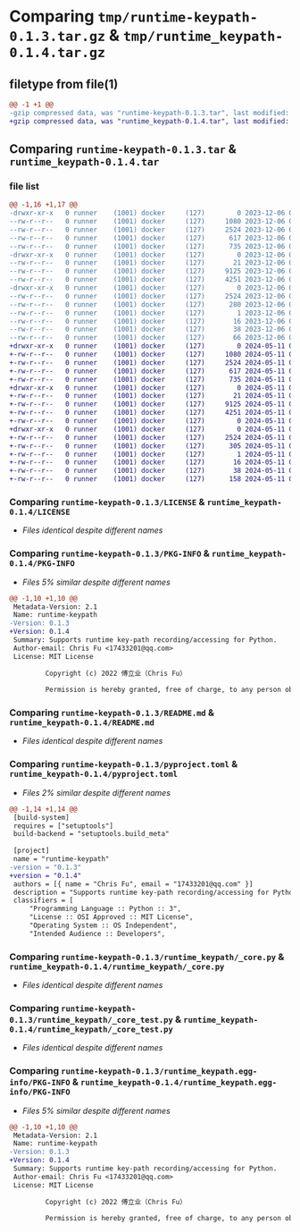 # Comparing `tmp/runtime-keypath-0.1.3.tar.gz` & `tmp/runtime_keypath-0.1.4.tar.gz`

## filetype from file(1)

```diff
@@ -1 +1 @@
-gzip compressed data, was "runtime-keypath-0.1.3.tar", last modified: Wed Dec  6 03:49:56 2023, max compression
+gzip compressed data, was "runtime_keypath-0.1.4.tar", last modified: Sat May 11 08:33:59 2024, max compression
```

## Comparing `runtime-keypath-0.1.3.tar` & `runtime_keypath-0.1.4.tar`

### file list

```diff
@@ -1,16 +1,17 @@
-drwxr-xr-x   0 runner    (1001) docker     (127)        0 2023-12-06 03:49:56.171181 runtime-keypath-0.1.3/
--rw-r--r--   0 runner    (1001) docker     (127)     1080 2023-12-06 03:49:47.000000 runtime-keypath-0.1.3/LICENSE
--rw-r--r--   0 runner    (1001) docker     (127)     2524 2023-12-06 03:49:56.171181 runtime-keypath-0.1.3/PKG-INFO
--rw-r--r--   0 runner    (1001) docker     (127)      617 2023-12-06 03:49:47.000000 runtime-keypath-0.1.3/README.md
--rw-r--r--   0 runner    (1001) docker     (127)      735 2023-12-06 03:49:47.000000 runtime-keypath-0.1.3/pyproject.toml
-drwxr-xr-x   0 runner    (1001) docker     (127)        0 2023-12-06 03:49:56.171181 runtime-keypath-0.1.3/runtime_keypath/
--rw-r--r--   0 runner    (1001) docker     (127)       21 2023-12-06 03:49:47.000000 runtime-keypath-0.1.3/runtime_keypath/__init__.py
--rw-r--r--   0 runner    (1001) docker     (127)     9125 2023-12-06 03:49:47.000000 runtime-keypath-0.1.3/runtime_keypath/_core.py
--rw-r--r--   0 runner    (1001) docker     (127)     4251 2023-12-06 03:49:47.000000 runtime-keypath-0.1.3/runtime_keypath/_core_test.py
-drwxr-xr-x   0 runner    (1001) docker     (127)        0 2023-12-06 03:49:56.171181 runtime-keypath-0.1.3/runtime_keypath.egg-info/
--rw-r--r--   0 runner    (1001) docker     (127)     2524 2023-12-06 03:49:56.000000 runtime-keypath-0.1.3/runtime_keypath.egg-info/PKG-INFO
--rw-r--r--   0 runner    (1001) docker     (127)      280 2023-12-06 03:49:56.000000 runtime-keypath-0.1.3/runtime_keypath.egg-info/SOURCES.txt
--rw-r--r--   0 runner    (1001) docker     (127)        1 2023-12-06 03:49:56.000000 runtime-keypath-0.1.3/runtime_keypath.egg-info/dependency_links.txt
--rw-r--r--   0 runner    (1001) docker     (127)       16 2023-12-06 03:49:56.000000 runtime-keypath-0.1.3/runtime_keypath.egg-info/top_level.txt
--rw-r--r--   0 runner    (1001) docker     (127)       38 2023-12-06 03:49:56.171181 runtime-keypath-0.1.3/setup.cfg
--rw-r--r--   0 runner    (1001) docker     (127)       66 2023-12-06 03:49:47.000000 runtime-keypath-0.1.3/setup.py
+drwxr-xr-x   0 runner    (1001) docker     (127)        0 2024-05-11 08:33:59.572469 runtime_keypath-0.1.4/
+-rw-r--r--   0 runner    (1001) docker     (127)     1080 2024-05-11 08:33:55.000000 runtime_keypath-0.1.4/LICENSE
+-rw-r--r--   0 runner    (1001) docker     (127)     2524 2024-05-11 08:33:59.572469 runtime_keypath-0.1.4/PKG-INFO
+-rw-r--r--   0 runner    (1001) docker     (127)      617 2024-05-11 08:33:55.000000 runtime_keypath-0.1.4/README.md
+-rw-r--r--   0 runner    (1001) docker     (127)      735 2024-05-11 08:33:55.000000 runtime_keypath-0.1.4/pyproject.toml
+drwxr-xr-x   0 runner    (1001) docker     (127)        0 2024-05-11 08:33:59.568469 runtime_keypath-0.1.4/runtime_keypath/
+-rw-r--r--   0 runner    (1001) docker     (127)       21 2024-05-11 08:33:55.000000 runtime_keypath-0.1.4/runtime_keypath/__init__.py
+-rw-r--r--   0 runner    (1001) docker     (127)     9125 2024-05-11 08:33:55.000000 runtime_keypath-0.1.4/runtime_keypath/_core.py
+-rw-r--r--   0 runner    (1001) docker     (127)     4251 2024-05-11 08:33:55.000000 runtime_keypath-0.1.4/runtime_keypath/_core_test.py
+-rw-r--r--   0 runner    (1001) docker     (127)        0 2024-05-11 08:33:55.000000 runtime_keypath-0.1.4/runtime_keypath/py.typed
+drwxr-xr-x   0 runner    (1001) docker     (127)        0 2024-05-11 08:33:59.572469 runtime_keypath-0.1.4/runtime_keypath.egg-info/
+-rw-r--r--   0 runner    (1001) docker     (127)     2524 2024-05-11 08:33:59.000000 runtime_keypath-0.1.4/runtime_keypath.egg-info/PKG-INFO
+-rw-r--r--   0 runner    (1001) docker     (127)      305 2024-05-11 08:33:59.000000 runtime_keypath-0.1.4/runtime_keypath.egg-info/SOURCES.txt
+-rw-r--r--   0 runner    (1001) docker     (127)        1 2024-05-11 08:33:59.000000 runtime_keypath-0.1.4/runtime_keypath.egg-info/dependency_links.txt
+-rw-r--r--   0 runner    (1001) docker     (127)       16 2024-05-11 08:33:59.000000 runtime_keypath-0.1.4/runtime_keypath.egg-info/top_level.txt
+-rw-r--r--   0 runner    (1001) docker     (127)       38 2024-05-11 08:33:59.572469 runtime_keypath-0.1.4/setup.cfg
+-rw-r--r--   0 runner    (1001) docker     (127)      158 2024-05-11 08:33:55.000000 runtime_keypath-0.1.4/setup.py
```

### Comparing `runtime-keypath-0.1.3/LICENSE` & `runtime_keypath-0.1.4/LICENSE`

 * *Files identical despite different names*

### Comparing `runtime-keypath-0.1.3/PKG-INFO` & `runtime_keypath-0.1.4/PKG-INFO`

 * *Files 5% similar despite different names*

```diff
@@ -1,10 +1,10 @@
 Metadata-Version: 2.1
 Name: runtime-keypath
-Version: 0.1.3
+Version: 0.1.4
 Summary: Supports runtime key-path recording/accessing for Python.
 Author-email: Chris Fu <17433201@qq.com>
 License: MIT License
         
         Copyright (c) 2022 傅立业（Chris Fu）
         
         Permission is hereby granted, free of charge, to any person obtaining a copy
```

### Comparing `runtime-keypath-0.1.3/README.md` & `runtime_keypath-0.1.4/README.md`

 * *Files identical despite different names*

### Comparing `runtime-keypath-0.1.3/pyproject.toml` & `runtime_keypath-0.1.4/pyproject.toml`

 * *Files 2% similar despite different names*

```diff
@@ -1,14 +1,14 @@
 [build-system]
 requires = ["setuptools"]
 build-backend = "setuptools.build_meta"
 
 [project]
 name = "runtime-keypath"
-version = "0.1.3"
+version = "0.1.4"
 authors = [{ name = "Chris Fu", email = "17433201@qq.com" }]
 description = "Supports runtime key-path recording/accessing for Python."
 classifiers = [
     "Programming Language :: Python :: 3",
     "License :: OSI Approved :: MIT License",
     "Operating System :: OS Independent",
     "Intended Audience :: Developers",
```

### Comparing `runtime-keypath-0.1.3/runtime_keypath/_core.py` & `runtime_keypath-0.1.4/runtime_keypath/_core.py`

 * *Files identical despite different names*

### Comparing `runtime-keypath-0.1.3/runtime_keypath/_core_test.py` & `runtime_keypath-0.1.4/runtime_keypath/_core_test.py`

 * *Files identical despite different names*

### Comparing `runtime-keypath-0.1.3/runtime_keypath.egg-info/PKG-INFO` & `runtime_keypath-0.1.4/runtime_keypath.egg-info/PKG-INFO`

 * *Files 5% similar despite different names*

```diff
@@ -1,10 +1,10 @@
 Metadata-Version: 2.1
 Name: runtime-keypath
-Version: 0.1.3
+Version: 0.1.4
 Summary: Supports runtime key-path recording/accessing for Python.
 Author-email: Chris Fu <17433201@qq.com>
 License: MIT License
         
         Copyright (c) 2022 傅立业（Chris Fu）
         
         Permission is hereby granted, free of charge, to any person obtaining a copy
```

